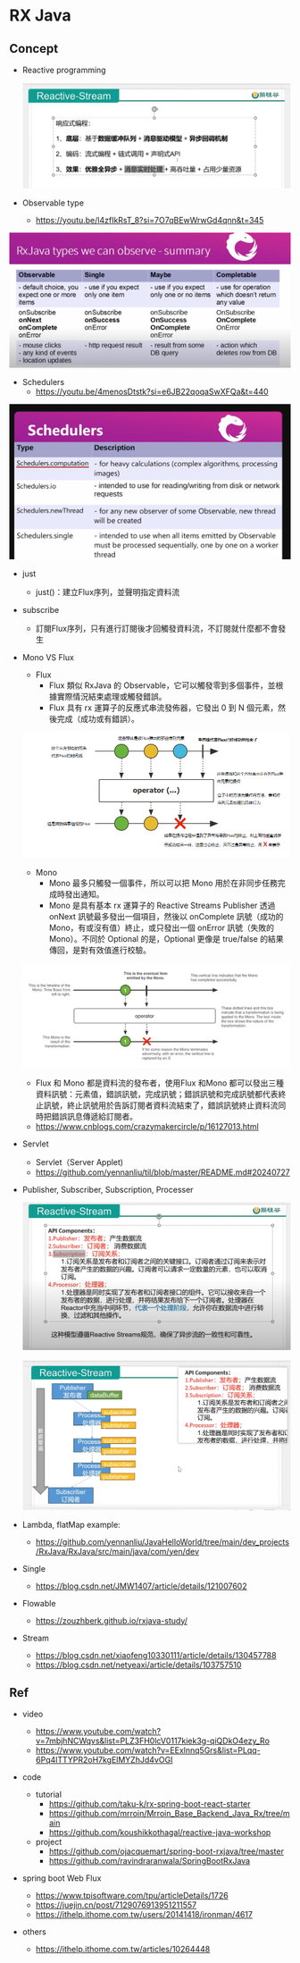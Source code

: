 # RX Java

## Concept

- Reactive programming
	<p><img src ="./doc/pic/reactive_programming.png" ></p>

- Observable type
	- https://youtu.be/l4zfIkRsT_8?si=7O7qBEwWrwGd4qnn&t=345
<p><img src ="./doc/pic/rx_java_can_onserver.png" ></p>

- Schedulers
	- https://youtu.be/4menosDtstk?si=e6JB22qoqaSwXFQa&t=440
<p><img src ="./doc/pic/schedulers.png" ></p>

- just
	- just()：建立Flux序列，並聲明指定資料流

- subscribe
	- 訂閱Flux序列，只有進行訂閱後才回觸發資料流，不訂閱就什麼都不會發生

- Mono VS Flux

	- Flux
		- Flux 類似 RxJava 的 Observable，它可以觸發零到多個事件，並根據實際情況結束處理或觸發錯誤。
		- Flux 具有 rx 運算子的反應式串流發佈器，它發出 0 到 N 個元素，然後完成（成功或有錯誤）。
	<p><img src ="./doc/pic/flux.png" ></p>


	- Mono
		- Mono 最多只觸發一個事件，所以可以把 Mono 用於在非同步任務完成時發出通知。
		- Mono 是具有基本 rx 運算子的 Reactive Streams Publisher 透過 onNext 訊號最多發出一個項目，然後以 onComplete 訊號（成功的 Mono，有或沒有值）終止，或只發出一個 onError 訊號（失敗的 Mono）。不同於 Optional 的是，Optional 更像是 true/false 的結果傳回，是對有效值進行校驗。
	<p><img src ="./doc/pic/mono.png" ></p>

	- Flux 和 Mono 都是資料流的發布者，使用Flux 和Mono 都可以發出三種資料訊號：元素值，錯誤訊號，完成訊號；錯誤訊號和完成訊號都代表終止訊號，終止訊號用於告訴訂閱者資料流結束了，錯誤訊號終止資料流同時把錯誤訊息傳遞給訂閱者。
	- https://www.cnblogs.com/crazymakercircle/p/16127013.html


- Servlet
	- Servlet（Server Applet)
	- https://github.com/yennanliu/til/blob/master/README.md#20240727


- Publisher, Subscriber, Subscription, Processer
	<p><img src ="./doc/pic/subscribe_publisher.png" ></p>
	<p><img src ="./doc/pic/subscribe_publisher2.png" ></p>

- Lambda, flatMap example:
	- https://github.com/yennanliu/JavaHelloWorld/tree/main/dev_projects/RxJava/RxJava/src/main/java/com/yen/dev

- Single
	- https://blog.csdn.net/JMW1407/article/details/121007602

- Flowable
	- https://zouzhberk.github.io/rxjava-study/

- Stream
	- https://blog.csdn.net/xiaofeng10330111/article/details/130457788
	- https://blog.csdn.net/netyeaxi/article/details/103757510

## Ref
- video
	- https://www.youtube.com/watch?v=7mbjhNCWqvs&list=PLZ3FH0lcV0117kiek3g-qiQDkO4ezy_Ro
	- https://www.youtube.com/watch?v=EExlnnq5Grs&list=PLqq-6Pq4lTTYPR2oH7kgElMYZhJd4vOGI
- code
	- tutorial
	   	- https://github.com/taku-k/rx-spring-boot-react-starter
	   	- https://github.com/mrroin/Mrroin_Base_Backend_Java_Rx/tree/main
	   	- https://github.com/koushikkothagal/reactive-java-workshop
  	- project
  		- https://github.com/ojacquemart/spring-boot-rxjava/tree/master
  		- https://github.com/ravindraranwala/SpringBootRxJava
 
- spring boot Web Flux
  	- https://www.tpisoftware.com/tpu/articleDetails/1726
  	- https://juejin.cn/post/7129076913951211557
  	- https://ithelp.ithome.com.tw/users/20141418/ironman/4617

 - others
 	- https://ithelp.ithome.com.tw/articles/10264448
